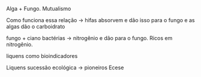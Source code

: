 
Alga + Fungo.
Mutualismo 

Como funciona essa relação -> hifas absorvem e dão isso para o fungo e as algas dão o carboidrato 


fungo + ciano bactérias -> nitrogênio e dão para o fungo. Ricos em nitrogênio.


liquens como bioindicadores 

Liquens sucessão ecológica -> pioneiros Ecese 
